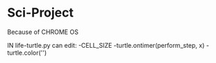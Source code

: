 # Sci-Project
Because of CHROME OS

IN life-turtle.py can edit:
-CELL_SIZE
-turtle.ontimer(perform_step, x)
-turtle.color('')
